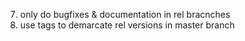 7. only do bugfixes & documentation in rel bracnches
8. use tags to demarcate rel versions in master branch
